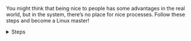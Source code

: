 
You might think that being nice to people has some advantages in the real world, but in the system, there’s no place for nice processes.
Follow these steps and become a Linux master!
<br>
<details>
<summary>Steps</summary>

**Create the Nice Guy Process**
First, we need a little explanation of what "being nice" in the system means.
Let's create a process that will be "nice." We’ll call it a nice guy.
It’s important that this process runs in a loop.
You can use your own script, but here’s an example of a CPU-intensive Fibonacci script that we’ll use:

```bash
echo -e '#!/bin/bash\nfibonacci() { if [ $1 -le 1 ]; then echo $1; else echo $(( $(fibonacci $(( $1 - 1 ))) + $(fibonacci $(( $1 - 2 ))) )); fi; }\nfor i in {35..45}; do for j in {1..4}; do fibonacci $i & done; done; wait' > nice_guy.sh
chmod +x nice_guy.sh
```{{exec}}

**Run the Process with a Nice Level**

Before we run it, we need to set a nice level. The nice level in a system varies from -20 to 19. It’s important to note that it’s upside down: the lower the nice level, the higher the priority of the process. A process with a priority of -19 will run over everything else. This might be somewhat dangerous, but we like it!

```bash
nice -n -19 ./nice_guy.sh &
```{{exec}}

### Observe the Effects


Now, try to run any command. You may notice that the system slows down. Kill the process before it’s too late!
```bash 
nice -n -20 killall nice_guy.sh
```{{exec}}
**Don't worry about the errors, just wait a couple of seconds and press `Ctrl+C`.**


Since we know that being "nice" doesn’t pay off that way, the `default value` is **zero**. But I think this process deserves a little less priority, so let’s call this process with a nice value of 19 and call it a day.
**Click check after command execution!**

```bash 
nice -n 19 ./nice_guy.sh &
```{{exec}}




</details>
